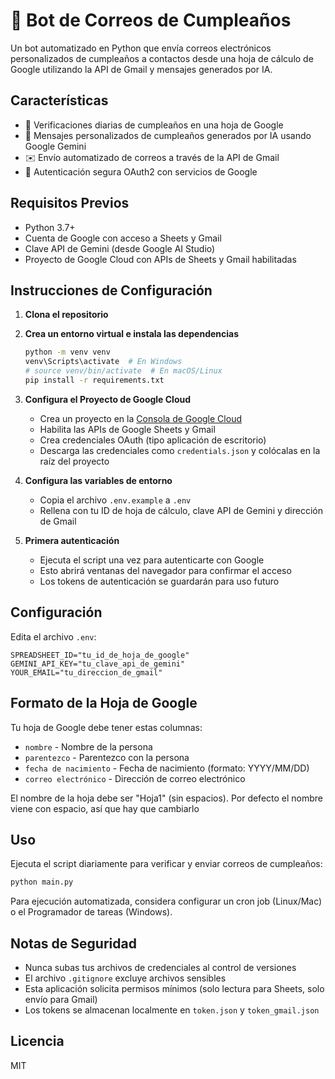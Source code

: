 # 🎂 Bot de Correos de Cumpleaños

Un bot automatizado en Python que envía correos electrónicos personalizados de cumpleaños a contactos desde una hoja de cálculo de Google utilizando la API de Gmail y mensajes generados por IA.

## Características

- 🔄 Verificaciones diarias de cumpleaños en una hoja de Google
- 🤖 Mensajes personalizados de cumpleaños generados por IA usando Google Gemini
- ✉️ Envío automatizado de correos a través de la API de Gmail
- 🔐 Autenticación segura OAuth2 con servicios de Google

## Requisitos Previos

- Python 3.7+
- Cuenta de Google con acceso a Sheets y Gmail
- Clave API de Gemini (desde Google AI Studio)
- Proyecto de Google Cloud con APIs de Sheets y Gmail habilitadas

## Instrucciones de Configuración

1. **Clona el repositorio**

2. **Crea un entorno virtual e instala las dependencias**
   ```bash
   python -m venv venv
   venv\Scripts\activate  # En Windows
   # source venv/bin/activate  # En macOS/Linux
   pip install -r requirements.txt
   ```

3. **Configura el Proyecto de Google Cloud**
   - Crea un proyecto en la [Consola de Google Cloud](https://console.cloud.google.com/)
   - Habilita las APIs de Google Sheets y Gmail
   - Crea credenciales OAuth (tipo aplicación de escritorio)
   - Descarga las credenciales como `credentials.json` y colócalas en la raíz del proyecto

4. **Configura las variables de entorno**
   - Copia el archivo `.env.example` a `.env`
   - Rellena con tu ID de hoja de cálculo, clave API de Gemini y dirección de Gmail

5. **Primera autenticación**
   - Ejecuta el script una vez para autenticarte con Google
   - Esto abrirá ventanas del navegador para confirmar el acceso
   - Los tokens de autenticación se guardarán para uso futuro

## Configuración

Edita el archivo `.env`:

```
SPREADSHEET_ID="tu_id_de_hoja_de_google"
GEMINI_API_KEY="tu_clave_api_de_gemini"
YOUR_EMAIL="tu_direccion_de_gmail"
```

## Formato de la Hoja de Google

Tu hoja de Google debe tener estas columnas:
- `nombre` - Nombre de la persona
- `parentezco` - Parentezco con la persona
- `fecha de nacimiento` - Fecha de nacimiento (formato: YYYY/MM/DD)
- `correo electrónico` - Dirección de correo electrónico

El nombre de la hoja debe ser "Hoja1" (sin espacios). Por defecto el nombre viene con espacio, así que hay que cambiarlo

## Uso

Ejecuta el script diariamente para verificar y enviar correos de cumpleaños:

```bash
python main.py
```

Para ejecución automatizada, considera configurar un cron job (Linux/Mac) o el Programador de tareas (Windows).

## Notas de Seguridad

- Nunca subas tus archivos de credenciales al control de versiones
- El archivo `.gitignore` excluye archivos sensibles
- Esta aplicación solicita permisos mínimos (solo lectura para Sheets, solo envío para Gmail)
- Los tokens se almacenan localmente en `token.json` y `token_gmail.json`

## Licencia

MIT

